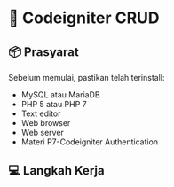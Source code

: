 
# :memo: Codeigniter CRUD

## :package: Prasyarat

Sebelum memulai, pastikan telah terinstall:
* MySQL atau MariaDB
* PHP 5 atau PHP 7
* Text editor
* Web browser
* Web server
* Materi P7-Codeigniter Authentication

## :computer: Langkah Kerja
